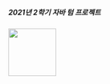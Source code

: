 <h5> 2021년 2학기 자바 텀 프로젝트</h5>
 <img src="https://img.shields.io/badge/Unity-2D&3D-blue?logo=Java&logoColor=black" width="95" />
